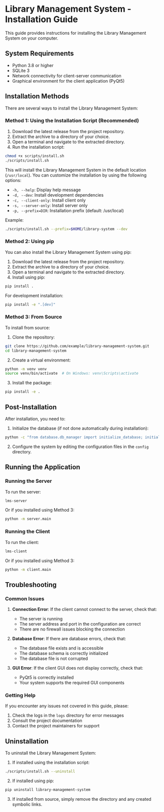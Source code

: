 # Library Management System - Installation Guide

This guide provides instructions for installing the Library Management System on your computer.

## System Requirements

- Python 3.8 or higher
- SQLite 3
- Network connectivity for client-server communication
- Graphical environment for the client application (PyQt5)

## Installation Methods

There are several ways to install the Library Management System:

### Method 1: Using the Installation Script (Recommended)

1. Download the latest release from the project repository.
2. Extract the archive to a directory of your choice.
3. Open a terminal and navigate to the extracted directory.
4. Run the installation script:

```bash
chmod +x scripts/install.sh
./scripts/install.sh
```

This will install the Library Management System in the default location (`/usr/local`). You can customize the installation by using the following options:

- `-h, --help`: Display help message
- `-d, --dev`: Install development dependencies
- `-c, --client-only`: Install client only
- `-s, --server-only`: Install server only
- `-p, --prefix=DIR`: Installation prefix (default: /usr/local)

Example:

```bash
./scripts/install.sh --prefix=$HOME/library-system --dev
```

### Method 2: Using pip

You can also install the Library Management System using pip:

1. Download the latest release from the project repository.
2. Extract the archive to a directory of your choice.
3. Open a terminal and navigate to the extracted directory.
4. Install using pip:

```bash
pip install .
```

For development installation:

```bash
pip install -e ".[dev]"
```

### Method 3: From Source

To install from source:

1. Clone the repository:

```bash
git clone https://github.com/example/library-management-system.git
cd library-management-system
```

2. Create a virtual environment:

```bash
python -m venv venv
source venv/bin/activate  # On Windows: venv\Scripts\activate
```

3. Install the package:

```bash
pip install -e .
```

## Post-Installation

After installation, you need to:

1. Initialize the database (if not done automatically during installation):

```bash
python -c "from database.db_manager import initialize_database; initialize_database()"
```

2. Configure the system by editing the configuration files in the `config` directory.

## Running the Application

### Running the Server

To run the server:

```bash
lms-server
```

Or if you installed using Method 3:

```bash
python -m server.main
```

### Running the Client

To run the client:

```bash
lms-client
```

Or if you installed using Method 3:

```bash
python -m client.main
```

## Troubleshooting

### Common Issues

1. **Connection Error**: If the client cannot connect to the server, check that:
   - The server is running
   - The server address and port in the configuration are correct
   - There are no firewall issues blocking the connection

2. **Database Error**: If there are database errors, check that:
   - The database file exists and is accessible
   - The database schema is correctly initialized
   - The database file is not corrupted

3. **GUI Error**: If the client GUI does not display correctly, check that:
   - PyQt5 is correctly installed
   - Your system supports the required GUI components

### Getting Help

If you encounter any issues not covered in this guide, please:

1. Check the logs in the `logs` directory for error messages
2. Consult the project documentation
3. Contact the project maintainers for support

## Uninstallation

To uninstall the Library Management System:

1. If installed using the installation script:

```bash
./scripts/install.sh --uninstall
```

2. If installed using pip:

```bash
pip uninstall library-management-system
```

3. If installed from source, simply remove the directory and any created symbolic links.

